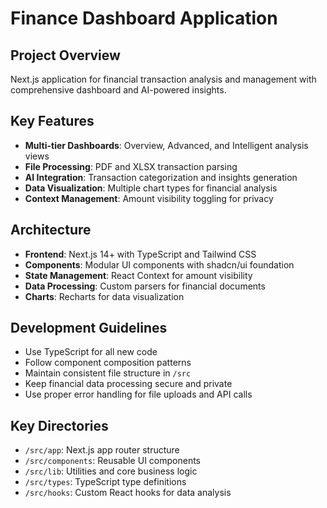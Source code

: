 # Finance Dashboard Application

## Project Overview

Next.js application for financial transaction analysis and management with comprehensive dashboard and AI-powered insights.

## Key Features

- **Multi-tier Dashboards**: Overview, Advanced, and Intelligent analysis views
- **File Processing**: PDF and XLSX transaction parsing
- **AI Integration**: Transaction categorization and insights generation
- **Data Visualization**: Multiple chart types for financial analysis
- **Context Management**: Amount visibility toggling for privacy

## Architecture

- **Frontend**: Next.js 14+ with TypeScript and Tailwind CSS
- **Components**: Modular UI components with shadcn/ui foundation
- **State Management**: React Context for amount visibility
- **Data Processing**: Custom parsers for financial documents
- **Charts**: Recharts for data visualization

## Development Guidelines

- Use TypeScript for all new code
- Follow component composition patterns
- Maintain consistent file structure in `/src`
- Keep financial data processing secure and private
- Use proper error handling for file uploads and API calls

## Key Directories

- `/src/app`: Next.js app router structure
- `/src/components`: Reusable UI components
- `/src/lib`: Utilities and core business logic
- `/src/types`: TypeScript type definitions
- `/src/hooks`: Custom React hooks for data analysis
